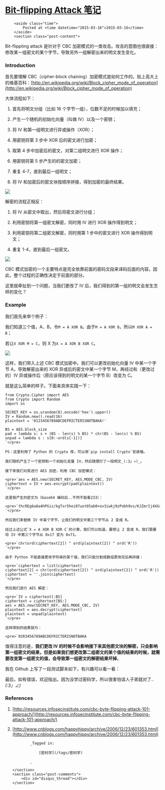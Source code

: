 # [Bit-flipping Attack 笔记](/posts/Bit-flipping%20Attack%20%E7%AC%94%E8%AE%B0)

        <aside class="time">
            Posted at <time datetime="2015-03-16">2015-03-16</time>
        </aside>
        <section class="post-content">

Bit-flippting attack 是针对于 CBC 加密模式的一类攻击。攻击的意图也很直接：修改某一组密文的某个字节，导致另外一组解密出来的明文发生变化。

### Introduction

首先要理解 CBC（cipher-block chaining）加密模式是如何工作的。贴上高大上的维基百科：[http://en.wikipedia.org/wiki/Block_cipher_mode_of_operation](http://en.wikipedia.org/wiki/Block_cipher_mode_of_operation)

大体流程如下：

1.  首先将明文分组（比如 16 个字节一组），位数不足的时候加以填充；
2.  产生一个随机的初始化向量（叫做 IV）以及一个密钥；

3.  将 IV 和第一组明文进行异或操作（XOR）；
4.  用密钥将第 3 步中 XOR 后的密文进行加密；
5.  取第 4 步中加密后的密文，对第二组明文进行 XOR 操作；
6.  用密钥将第 5 步产生的的密文加密；
7.  重复 4-7，直到最后一组明文；
8.  将 IV 和加密后的密文块按顺序拼接，得到加密的最终结果。

![](http://ricter-blog.qiniudn.com/bit-flipping-attack/1.png)

解密的流程正相反：

1.  将 IV 从密文中取出，然后将密文进行分组；

2.  利用密钥将第一组密文解密，同时用 IV 进行 XOR 操作得到明文；

3.  利用密钥将第二组密文解密，同时用第 1 步中的密文进行 XOR 操作得到明文；

4.  重复 1-4，直到最后一组密文。

![](http://ricter-blog.qiniudn.com/bit-flipping-attack/2.png)

CBC 模式加密的一个主要特点是完全依靠前面的密码文段来译码后面的内容。因此，整个过程的正确性决定于前面的部分。

这里就牵扯到一个问题，当我们更改了 IV 后，我们得到的第一组的明文会发生怎样的变化？ 

### Example

我们首先来举个例子：

我们知道三个值，A、B，令`M = A XOR B`。由于`M = A XOR B`，所以`M XOR A = B`；

若让`X XOR M = C`，则 X 为`X = A XOR B XOR C`。

![](http://ricter-blog.qiniudn.com/bit-flipping-attack/3.png) 

这样，我们带入上述 CBC 模式加密中。我们可以更改初始化向量 IV 中某一个字节 A，导致解密出来的 XOR 异或后的密文中某一个字节 M，再经过和（更改过的）IV 异或操作后（原应该得到的明文的某一个字节 B）改变为 C。 

就是这么简单的样子。下面来具体实践一下：

    from Crypto.Cipher import AES
    from Crypto import Random
    import os

    SECRET_KEY = os.urandom(8).encode('hex').upper()
    IV = Random.new().read(16)
    plaintext = '0123456789ABCDEFRICTERISNOTBAKA!'

    BS = AES.block_size
    pad = lambda s: s + (BS - len(s) % BS) * chr(BS - len(s) % BS) 
    unpad = lambda s : s[0:-ord(s[-1])]
    `</pre>

    PS：这里利用了 Python 的 Crypto 库，可以用`pip install Crypto`安装喵。

    我们随机产生了一个密钥和一个初始化变量 IV，然后随便打了一段明文_(:3」∠)_。

    接下来我们对其进行 AES 加密，利用 CBC 加密模式：

    <pre>`aes = AES.new(SECRET_KEY, AES.MODE_CBC, IV)
    ciphertext = IV + aes.encrypt(pad(plaintext))
    `</pre>

    这里我产生的密文为（base64 编码后..不然不能看233）：

    <pre>`thcREg6a8a4hPGiz/kgTsr5hei07uot05ab0+ov3iwkj9zPobh9vs/KJZmrIj4XGsrv92mIpaVbh\n6DSuPDltcA==
    `</pre>

    然后我们来替换 IV 中某个字节，让我们的明文中第三个字节从 2 变成 R。

    经过上述公式`X = A XOR B XOR C`的计算，我们可以知道，要想让 2 变成 R，我们需要将 IV 中第三个字节从 0x17 变为 0x71。

    <pre>`chr(ord(ciphertext[2]) ^ ord(plaintext[2]) ^ ord('R'))
    `</pre>

    由于 Python 不能直接更改字符串的某个值，我们只能分割成数组更改完后再拼接：

    <pre>`ciphertext = list(ciphertext)
    ciphertext[2] = chr(ord(ciphertext[2]) ^ ord(plaintext[2]) ^ ord('R'))
    ciphertext = ''.join(ciphertext)
    `</pre>

    然后我们进行 AES 解密： 

    <pre>`IV = ciphertext[:BS]
    ciphertext = ciphertext[BS:]
    aes = AES.new(SECRET_KEY, AES.MODE_CBC, IV)
    plaintext = aes.decrypt(ciphertext)
    plaintext = unpad(plaintext)
    `</pre>

    这样得到的结果就为：  

    <pre>`01R3456789ABCDEFRICTERISNOTBAKA

值得注意的是，**我们更改 IV 的时候不会影响接下来其他密文块的解密，只会影响第一组密文的结果，但是如果我们想更改第二组密文的某个值的结果的时候，就需要改变第一组密文的值，会导致第一组密文的解密结果坏掉**。

我在 Github 上写了一段测试脚本如下，有兴趣可以看一看： 

<script src="https://gist.github.com/RicterZ/676e4d36192ee4b3b46f.js"></script>  

最后，如有错误，欢迎指出。因为没学过密码学，所以很害怕误人子弟就对了.._(:3」∠)_

### References

1.  [http://resources.infosecinstitute.com/cbc-byte-flipping-attack-101-approach/](http://resources.infosecinstitute.com/cbc-byte-flipping-attack-101-approach/)

2.  [http://www.cnblogs.com/happyhippy/archive/2006/12/23/601353.html](http://www.cnblogs.com/happyhippy/archive/2006/12/23/601353.html)
        </section>
        <section class="post-tags">

                _Tagged in:

                    [密码学](/tags/密码学)

                _

        </section>
        <section class="post-comments">
            <div id="disqus_thread"></div>
        </section>
